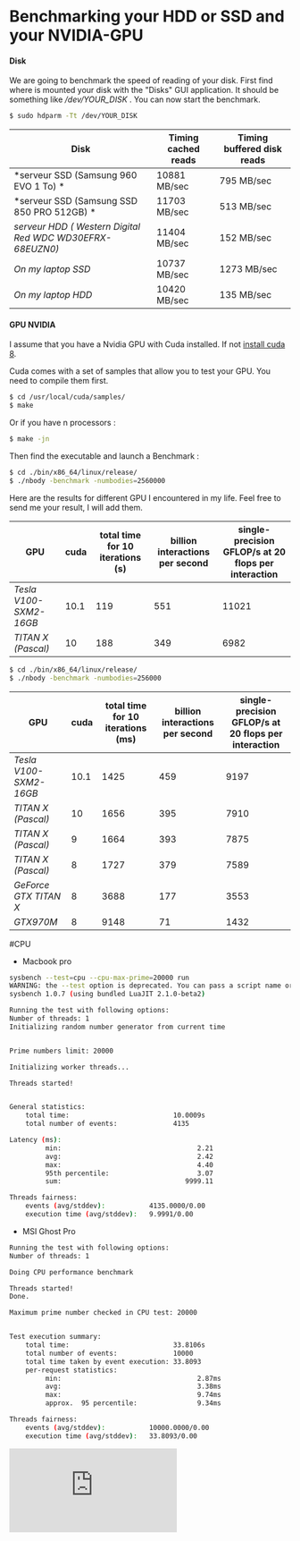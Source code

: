 # Benchmarking your HDD or SSD and your NVIDIA-GPU

#### Disk

We are going to benchmark the speed of reading of your disk.
First find where is mounted your disk with the "Disks" GUI application. It should be something like */dev/YOUR_DISK* .
You can now start the benchmark.

``` sh
$ sudo hdparm -Tt /dev/YOUR_DISK
```


Disk | Timing cached reads | Timing buffered disk reads
--- | --- | ---
*serveur SSD (Samsung 960 EVO 1 To)  * | 10881 MB/sec | 795 MB/sec
*serveur SSD (Samsung SSD 850 PRO 512GB) * | 11703 MB/sec | 513 MB/sec
*serveur HDD ( Western Digital Red WDC WD30EFRX-68EUZN0)* | 11404 MB/sec | 152 MB/sec 
*On my laptop SSD* | 10737 MB/sec | 1273 MB/sec 
*On my laptop HDD* | 10420 MB/sec | 135 MB/sec



#### GPU NVIDIA
I assume that you have a Nvidia GPU with Cuda installed. If not [install cuda 8](https://github.com/ThibaultGROUEIX/useful-computer-vision-phd-resources/tree/master/torch_workflow.md).

Cuda comes with a set of samples that allow you to test your GPU. You need to compile them first.
``` sh
$ cd /usr/local/cuda/samples/
$ make
```
Or if you have n processors :
``` sh
$ make -jn
```

Then find the executable and launch a Benchmark :

``` sh
$ cd ./bin/x86_64/linux/release/
$ ./nbody -benchmark -numbodies=2560000
```

Here are the results for different GPU I encountered in my life. Feel free to send me your result, I will add them.

GPU | cuda | total time for 10 iterations (s) | billion interactions per second | single-precision GFLOP/s at 20 flops per interaction
--- | --- | --- | --- | ---
*Tesla V100-SXM2-16GB* | 10.1 | 119 | 551 | 11021 
*TITAN X (Pascal)* | 10 | 188 | 349 | 6982




``` sh
$ cd ./bin/x86_64/linux/release/
$ ./nbody -benchmark -numbodies=256000
```

GPU | cuda | total time for 10 iterations (ms) | billion interactions per second | single-precision GFLOP/s at 20 flops per interaction
--- | --- | --- | --- | ---
*Tesla V100-SXM2-16GB* | 10.1 | 1425 | 459 | 9197 
*TITAN X (Pascal)* | 10 | 1656 | 395 | 7910
*TITAN X (Pascal)* | 9 | 1664 | 393 | 7875
*TITAN X (Pascal)* | 8 | 1727 | 379 | 7589
*GeForce GTX TITAN X* | 8 | 3688 | 177 | 3553
*GTX970M* | 8 | 9148 | 71 | 1432

#CPU
* Macbook pro
``` sh
sysbench --test=cpu --cpu-max-prime=20000 run
WARNING: the --test option is deprecated. You can pass a script name or path on the command line without any options.
sysbench 1.0.7 (using bundled LuaJIT 2.1.0-beta2)

Running the test with following options:
Number of threads: 1
Initializing random number generator from current time


Prime numbers limit: 20000

Initializing worker threads...

Threads started!


General statistics:
    total time:                          10.0009s
    total number of events:              4135

Latency (ms):
         min:                                  2.21
         avg:                                  2.42
         max:                                  4.40
         95th percentile:                      3.07
         sum:                               9999.11

Threads fairness:
    events (avg/stddev):           4135.0000/0.00
    execution time (avg/stddev):   9.9991/0.00
``` 
* MSI Ghost Pro
``` sh
Running the test with following options:
Number of threads: 1

Doing CPU performance benchmark

Threads started!
Done.

Maximum prime number checked in CPU test: 20000


Test execution summary:
    total time:                          33.8106s
    total number of events:              10000
    total time taken by event execution: 33.8093
    per-request statistics:
         min:                                  2.87ms
         avg:                                  3.38ms
         max:                                  9.74ms
         approx.  95 percentile:               9.34ms

Threads fairness:
    events (avg/stddev):           10000.0000/0.00
    execution time (avg/stddev):   33.8093/0.00

``` 

[![Analytics](https://ga-beacon.appspot.com/UA-91308638-2/github.com/ThibaultGROUEIX/useful-computer-vision-phd-resources/benchmark.md?pixel)](https://github.com/ThibaultGROUEIX/useful-computer-vision-phd-resources/)
